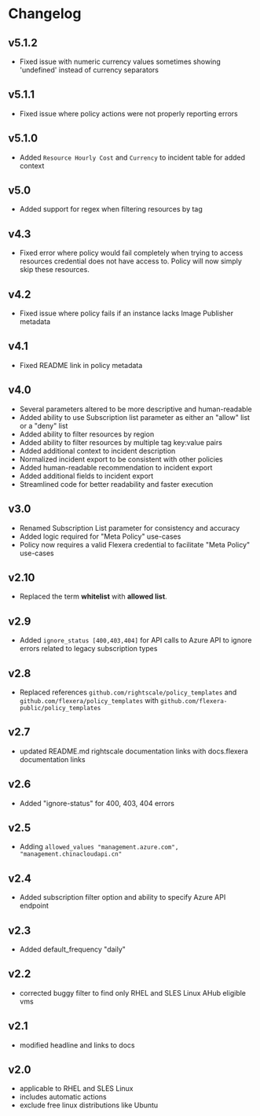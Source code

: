 # Changelog

## v5.1.2

- Fixed issue with numeric currency values sometimes showing 'undefined' instead of currency separators

## v5.1.1

- Fixed issue where policy actions were not properly reporting errors

## v5.1.0

- Added `Resource Hourly Cost` and `Currency` to incident table for added context

## v5.0

- Added support for regex when filtering resources by tag

## v4.3

- Fixed error where policy would fail completely when trying to access resources credential does not have access to. Policy will now simply skip these resources.

## v4.2

- Fixed issue where policy fails if an instance lacks Image Publisher metadata

## v4.1

- Fixed README link in policy metadata

## v4.0

- Several parameters altered to be more descriptive and human-readable
- Added ability to use Subscription list parameter as either an "allow" list or a "deny" list
- Added ability to filter resources by region
- Added ability to filter resources by multiple tag key:value pairs
- Added additional context to incident description
- Normalized incident export to be consistent with other policies
- Added human-readable recommendation to incident export
- Added additional fields to incident export
- Streamlined code for better readability and faster execution

## v3.0

- Renamed Subscription List parameter for consistency and accuracy
- Added logic required for "Meta Policy" use-cases
- Policy now requires a valid Flexera credential to facilitate "Meta Policy" use-cases

## v2.10

- Replaced the term **whitelist** with **allowed list**.

## v2.9

- Added `ignore_status [400,403,404]` for API calls to Azure API to ignore errors related to legacy subscription types

## v2.8

- Replaced references `github.com/rightscale/policy_templates` and `github.com/flexera/policy_templates` with `github.com/flexera-public/policy_templates`

## v2.7

- updated README.md rightscale documentation links with docs.flexera documentation links

## v2.6

- Added "ignore-status" for 400, 403, 404 errors

## v2.5

- Adding `allowed_values "management.azure.com", "management.chinacloudapi.cn"`

## v2.4

- Added subscription filter option and ability to specify Azure API endpoint

## v2.3

- Added default_frequency "daily"

## v2.2

- corrected buggy filter to find only RHEL and SLES Linux AHub eligible vms

## v2.1

- modified headline and links to docs

## v2.0

- applicable to RHEL and SLES Linux
- includes automatic actions
- exclude free linux distributions like Ubuntu
